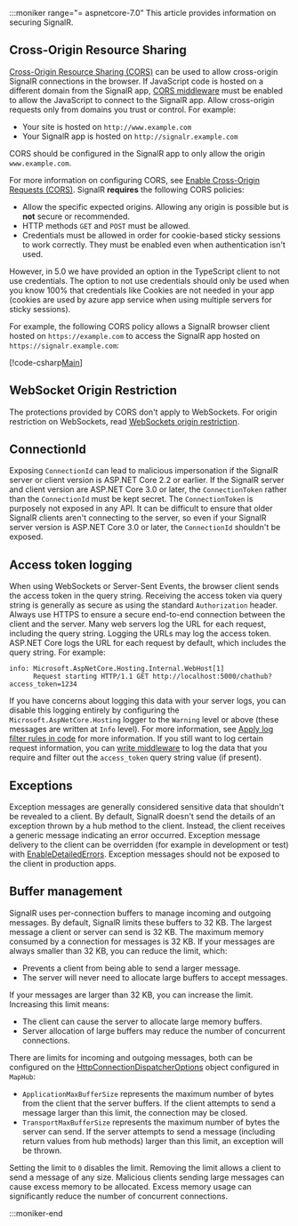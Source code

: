 :::moniker range="= aspnetcore-7.0"
This article provides information on securing SignalR.

## Cross-Origin Resource Sharing

[Cross-Origin Resource Sharing (CORS)](https://www.w3.org/TR/cors/) can be used to allow cross-origin SignalR connections in the browser. If JavaScript code is hosted on a different domain from the SignalR app, [CORS middleware](xref:security/cors) must be enabled to allow the JavaScript to connect to the SignalR app. Allow cross-origin requests only from domains you trust or control. For example:

* Your site is hosted on `http://www.example.com`
* Your SignalR app is hosted on `http://signalr.example.com`

CORS should be configured in the SignalR app to only allow the origin `www.example.com`.

For more information on configuring CORS, see [Enable Cross-Origin Requests (CORS)](xref:security/cors). SignalR **requires** the following CORS policies:

* Allow the specific expected origins. Allowing any origin is possible but is **not** secure or recommended.
* HTTP methods `GET` and `POST` must be allowed.
* Credentials must be allowed in order for cookie-based sticky sessions to work correctly. They must be enabled even when authentication isn't used.

However, in 5.0 we have provided an option in the TypeScript client to not use credentials.
The option to not use credentials should only be used when you know 100% that credentials like Cookies are not needed in your app (cookies are used by azure app service when using multiple servers for sticky sessions).

For example, the following CORS policy allows a SignalR browser client hosted on `https://example.com` to access the SignalR app hosted on `https://signalr.example.com`:

[!code-csharp[Main](~/signalr/security/sample/SignalR_CORS6-8/Program.cs?name=snippet_AddCors)]

## WebSocket Origin Restriction

The protections provided by CORS don't apply to WebSockets. For origin restriction on WebSockets, read [WebSockets origin restriction](xref:fundamentals/websockets#websocket-origin-restriction).

## ConnectionId

Exposing `ConnectionId` can lead to malicious impersonation if the SignalR server or client version is ASP.NET Core 2.2 or earlier. If the SignalR server and client version are ASP.NET Core 3.0 or later, the `ConnectionToken` rather than the `ConnectionId` must be kept secret. The `ConnectionToken` is purposely not exposed in any API.  It can be difficult to ensure that older SignalR clients aren't connecting to the server, so even if your SignalR server version is ASP.NET Core 3.0 or later, the `ConnectionId` shouldn't be exposed.

## Access token logging

When using WebSockets or Server-Sent Events, the browser client sends the access token in the query string. Receiving the access token via query string is generally as secure as using the standard `Authorization` header. Always use HTTPS to ensure a secure end-to-end connection between the client and the server. Many web servers log the URL for each request, including the query string. Logging the URLs may log the access token. ASP.NET Core logs the URL for each request by default, which includes the query string. For example:

```output
info: Microsoft.AspNetCore.Hosting.Internal.WebHost[1]
      Request starting HTTP/1.1 GET http://localhost:5000/chathub?access_token=1234
```

If you have concerns about logging this data with your server logs, you can disable this logging entirely by configuring the `Microsoft.AspNetCore.Hosting` logger to the `Warning` level or above (these messages are written at `Info` level). For more information, see [Apply log filter rules in code](xref:fundamentals/logging/index#apply-log-filter-rules-in-code) for more information. If you still want to log certain request information, you can [write middleware](xref:fundamentals/middleware/write) to log the data that you require and filter out the `access_token` query string value (if present).

## Exceptions

Exception messages are generally considered sensitive data that shouldn't be revealed to a client. By default, SignalR doesn't send the details of an exception thrown by a hub method to the client. Instead, the client receives a generic message indicating an error occurred. Exception message delivery to the client can be overridden (for example in development or test) with [EnableDetailedErrors](xref:signalr/configuration#configure-server-options). Exception messages should not be exposed to the client in production apps.

## Buffer management

SignalR uses per-connection buffers to manage incoming and outgoing messages. By default, SignalR limits these buffers to 32 KB. The largest message a client or server can send is 32 KB. The maximum memory consumed by a connection for messages is 32 KB. If your messages are always smaller than 32 KB, you can reduce the limit, which:

* Prevents a client from being able to send a larger message.
* The server will never need to allocate large buffers to accept messages.

If your messages are larger than 32 KB, you can increase the limit. Increasing this limit means:

* The client can cause the server to allocate large memory buffers.
* Server allocation of large buffers may reduce the number of concurrent connections.

There are limits for incoming and outgoing messages, both can be configured on the [HttpConnectionDispatcherOptions](xref:signalr/configuration#configure-server-options) object configured in `MapHub`:

* `ApplicationMaxBufferSize` represents the maximum number of bytes from the client that the server buffers. If the client attempts to send a message larger than this limit, the connection may be closed.
* `TransportMaxBufferSize` represents the maximum number of bytes the server can send. If the server attempts to send a message (including return values from hub methods) larger than this limit, an exception will be thrown.

Setting the limit to `0` disables the limit. Removing the limit allows a client to send a message of any size. Malicious clients sending large messages can cause excess memory to be allocated. Excess memory usage can significantly reduce the number of concurrent connections.

:::moniker-end
